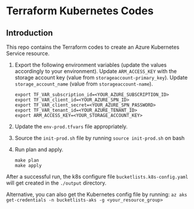 # Terraform Kubernetes Codes

## Introduction
This repo contains the Terraform codes to create an Azure Kubernetes Service resource.

1. Export the following environment variables (update the values accordingly to your environment).
   Update `ARM_ACCESS_KEY` with the storage account key (value from `storageaccount-primary_key`).
   Update `storage_account_name` (value from `storageaccount-name`).

   ```shell
   export TF_VAR_subscription_id=<YOUR_AZURE_SUBSCRIPTION_ID>
   export TF_VAR_client_id=<YOUR_AZURE_SPN_ID>
   export TF_VAR_client_secret=<YOUR_AZURE_SPN_PASSWORD>
   export TF_VAR_tenant_id=<YOUR_AZURE_TENANT_ID>
   export ARM_ACCESS_KEY=<YOUR_STORAGE_ACCOUNT_KEY>
   ```

1. Update the `env-prod.tfvars` file appropriately.

1. Source the `init-prod.sh` file by running `source init-prod.sh` on bash

1. Run plan and apply.

    ```shell
    make plan
    make apply
    ```
After a successful run, the k8s configure file `bucketlists.k8s-config.yaml` will get created in the `./output` 
directory.

Alternative, you can also get the Kubernetes config file by running: 
`az aks get-credentials -n bucketlists-aks -g <your_resource_group>`